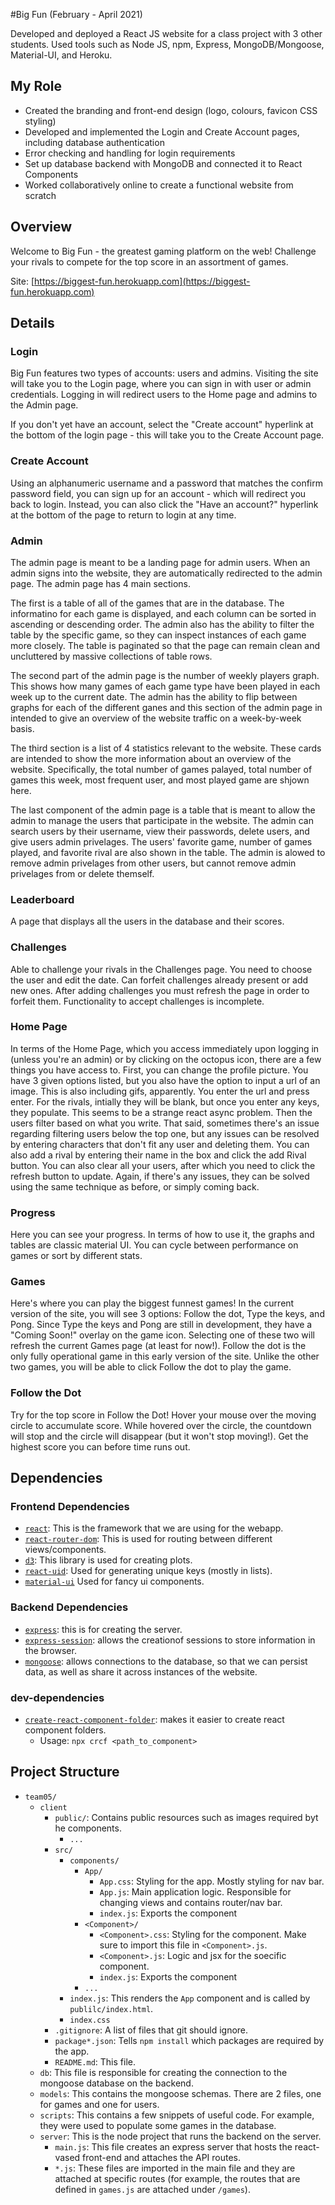#Big Fun
(February - April 2021)

Developed and deployed a React JS website for a class project with 3 other students. Used tools such as Node JS, npm, Express, MongoDB/Mongoose, Material-UI, and Heroku.

## My Role

- Created the branding and front-end design (logo, colours, favicon CSS styling)
- Developed and implemented the Login and Create Account pages, including database authentication
- Error checking and handling for login requirements
- Set up database backend with MongoDB and connected it to React Components
- Worked collaboratively online to create a functional website from scratch


## Overview

Welcome to Big Fun - the greatest gaming platform on the web!
Challenge your rivals to compete for the top score in an assortment of games.

Site: [https://biggest-fun.herokuapp.com](https://biggest-fun.herokuapp.com)

## Details

### Login
Big Fun features two types of accounts: users and admins.
Visiting the site will take you to the Login page, where you can sign in with user or admin credentials.
Logging in will redirect users to the Home page and admins to the Admin page.

If you don't yet have an account, select the "Create account" hyperlink at the bottom of the login page - 
this will take you to the Create Account page.

### Create Account
Using an alphanumeric username and a password that matches the confirm password field, you can sign up 
for an account - which will redirect you back to login. Instead, you can also click the "Have an account?" 
hyperlink at the bottom of the page to return to login at any time.
### Admin
The admin page is meant to be a landing page for admin users. When an admin signs into the website, they are automatically redirected to the admin page. The admin page has 4 main sections.

The first is a table of all of the games that are in the database. The informatino for each game is displayed, and each column can be sorted in ascending or descending order. The admin also has the ability to filter the table by the specific game, so they can inspect instances of each game more closely. The table is paginated so that the page can remain clean and uncluttered by massive collections of table rows.

The second part of the admin page is the number of weekly players graph. This shows how many games of each game type have been played in each week up to the current date. The admin has the ability to flip between graphs for each of the different ganes and this section of the admin page in intended to give an overview of the website traffic on a week-by-week basis.

The third section is a list of 4 statistics relevant to the website. These cards are intended to show the more information about an overview of the website. Specifically, the total number of games palayed, total number of games this week, most frequent user, and most played game are shjown here.

The last component of the admin page is a table that is meant to allow the admin to manage the users that participate in the website. The admin can search users by their username, view their passwords, delete users, and give users admin privelages. The  users' favorite game, number of games played, and favorite rival are also shown in the table. The admin is alowed to remove admin privelages from other users, but cannot remove admin privelages from or delete themself.


### Leaderboard
A page that displays all the users in the database and their scores.

### Challenges 
Able to challenge your rivals in the Challenges page.
You need to choose the user and edit the date.
Can forfeit challenges already present or add new ones.
After adding challenges you must refresh the page in order to forfeit them.
Functionality to accept challenges is incomplete.

### Home Page
In terms of the Home Page, which you access immediately upon logging in (unless you're an admin) or by clicking on the octopus icon, there are a few things you have access to. First, you can change the profile picture. You have 3 given options listed, but you also have the option to input a url of an image. This is also including gifs, apparently. You enter the url and press enter. For the rivals, intially they will be blank, but once you enter any keys, they populate. This seems to be a strange react async problem. Then the users filter based on what you write. That said, sometimes there's an issue regarding filtering users below the top one, but any issues can be resolved by entering characters that don't fit any user and deleting them. You can also add a rival by entering their name in the box and click the add Rival button. You can also clear all your users, after which you need to click the refresh button to update. Again, if there's any issues, they can be solved using the same technique as before, or simply coming back.


### Progress
Here you can see your progress. In terms of how to use it, the graphs and tables are classic material UI. You can cycle between performance on games or sort by different stats.


### Games
Here's where you can play the biggest funnest games! In the current version of the site, you will see 3 options:
Follow the dot, Type the keys, and Pong. Since Type the keys and Pong are still in development, they have a "Coming Soon!"
overlay on the game icon. Selecting one of these two will refresh the current Games page (at least for now!). Follow the dot
is the only fully operational game in this early version of the site. Unlike the other two games, you will be able to click Follow the dot to play the game.

### Follow the Dot
Try for the top score in Follow the Dot! Hover your mouse over the moving circle to accumulate score. While hovered over the circle, the countdown will stop and the circle will disappear (but it won't stop moving!). Get the highest score you can before time runs out.


## Dependencies
### Frontend Dependencies
- [`react`](https://reactjs.org/docs/getting-started.html): This is the framework that we are using for the webapp.
- [`react-router-dom`](https://reactrouter.com/web/guides/quick-start): This is used for routing between different views/components.
- [`d3`](https://d3js.org/): This library is used for creating plots.
- [`react-uid`](https://www.npmjs.com/package/react-uid): Used for generating unique keys (mostly in lists).
- [`material-ui`](https://material-ui.com/) Used for fancy ui components.

### Backend Dependencies
- [`express`](https://expressjs.com/): this is for creating the server.
- [`express-session`](https://www.npmjs.com/package/express-session): allows the creationof sessions to store information in the browser.
- [`mongoose`](https://www.npmjs.com/package/mongoose): allows connections to the database, so that we can persist data, as well as share it across instances of the website.




### dev-dependencies
- [`create-react-component-folder`](https://www.npmjs.com/package/create-react-component-folder): makes it easier to create react component folders.
  - Usage: `npx crcf <path_to_component>`

## Project Structure
- `team05/`
  - `client`
    - `public/`: Contains public resources such as images required byt he components.
      - `...`
    - `src/`
      - `components/`
        - `App/`
          - `App.css`: Styling for the app. Mostly styling for nav bar.
          - `App.js`: Main application logic. Responsible for changing views and contains router/nav bar.
          - `index.js`: Exports the component
        - `<Component>/`
          - `<Component>.css`: Styling for the component. Make sure to import this file in `<Component>.js`.
          - `<Component>.js`: Logic and jsx for the soecific component.
          - `index.js`: Exports the component
        - `...`
      - `index.js`: This renders the `App` component and is called by `publilc/index.html`.
      - `index.css`
    - `.gitignore`: A list of files that git should ignore.
    - `package*.json`: Tells `npm install` which packages are required by the app.
    - `README.md`: This file.
  - `db`: This file is responsible for creating the connection to the mongoose database on the backend.
  - `models`: This contains the mongoose schemas. There are 2 files, one for games and one for users.
  - `scripts`: This contains a few snippets of useful code. For example, they were used to populate some games in the database.
  - `server`: This is the node project that runs the backend on the server.
    - `main.js`: This file creates an express server that hosts the react-vased front-end and attaches the API routes.
    - `*.js`: These files are imported in the main file and they are attached at specific routes (for example, the routes that are defined in `games.js` are attached under `/games`).
